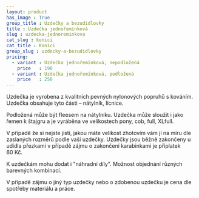 ```yaml
---
layout: product
has_image : True
group_title : Uzdečky a bezudidlovky
title : Uzdečka jednořemínková
slug : uzdecka-jednoreminkova
cat_slug : konici
cat_title : Koníci
group_slug : uzdecky-a-bezudidlovky
pricing:
  - variant : Uzdečka jednořemínková, nepodložená
    price   : 190
  - variant : Uzdečka jednořemínková, podložená
    price   : 250
---
```


Uzdečka je vyrobena z kvalitních pevných nylonových popruhů s kováním. 
Uzdečka obsahuje tyto části – nátylník, lícnice.

Podložená může být fleesem na nátylníku.
Uzdečka může sloužit i jako řemen k štajgru a je vyráběna ve velikostech pony, cob, full, XLfull. 

V případě že si nejste jisti, jakou máte velikost zhotovím vám jí na míru dle zaslaných rozměrů podle vaší uzdečky.
Uzdečky jsou běžně zakončeny u udidla přezkami v případě zájmu o zakončení karabinkami je příplatek 60&nbsp;Kč.

K uzdečkám mohu dodat i "náhradní díly".
Možnost objednání různých barevných kombinací.

V případě zájmu o jiný typ uzdečky nebo o zdobenou uzdečku je cena dle spotřeby materiálu a práce.

